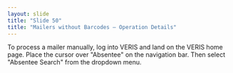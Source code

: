 ```yaml
---
layout: slide
title: "Slide 50"
title: "Mailers without Barcodes – Operation Details"
---
```


To process a mailer manually, log into VERIS and land on the VERIS home page. Place the cursor over "Absentee" on the navigation bar. Then select "Absentee Search" from the dropdown menu.
